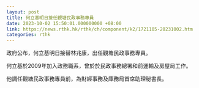 ```yaml
---
layout: post
title: 何立基明日接任觀塘民政事務專員
date: 2023-10-02 15:50:01.000000000 +08:00
link: https://news.rthk.hk/rthk/ch/component/k2/1721105-20231002.htm
categories: rthk
---
```


政府公布，何立基明日接替林兆康，出任觀塘民政事務專員。

何立基於2009年加入政務職系，曾於於民政事務總署和前運輸及房屋局工作。

他調任觀塘民政事務專員前，為財經事務及庫務局首席助理秘書長。
